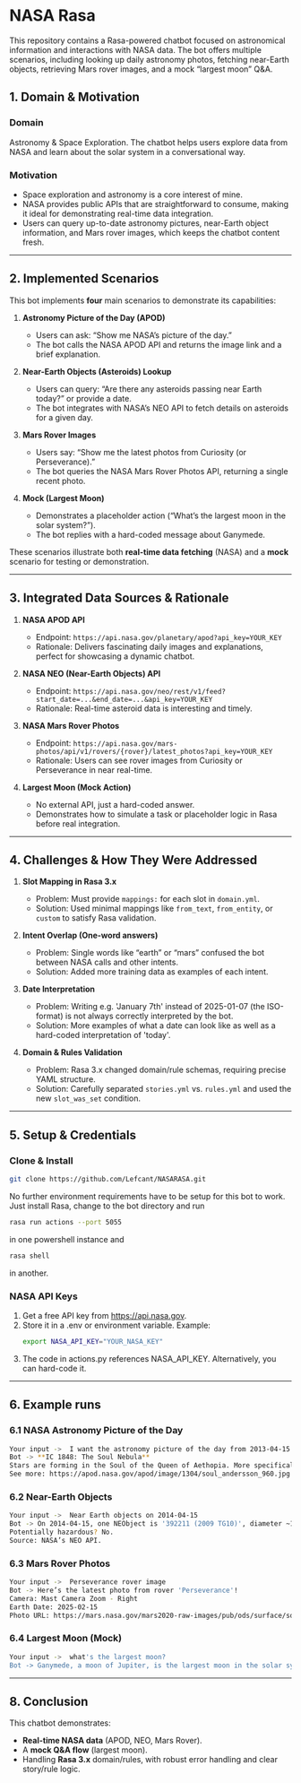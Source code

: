 # NASA Rasa
This repository contains a Rasa-powered chatbot focused on astronomical information and interactions with NASA data. The bot offers multiple scenarios, including looking up daily astronomy photos, fetching near-Earth objects, retrieving Mars rover images, and a mock “largest moon” Q&A.

## 1. Domain & Motivation

### Domain

Astronomy & Space Exploration. The chatbot helps users explore data from NASA and learn about the solar system in a conversational way.

### Motivation
* Space exploration and astronomy is a core interest of mine.
* NASA provides public APIs that are straightforward to consume, making it ideal for demonstrating real-time data integration.
* Users can query up-to-date astronomy pictures, near-Earth object information, and Mars rover images, which keeps the chatbot content fresh.

---

## 2. Implemented Scenarios

This bot implements **four** main scenarios to demonstrate its capabilities:

1. **Astronomy Picture of the Day (APOD)**
   - Users can ask: “Show me NASA’s picture of the day.”
   - The bot calls the NASA APOD API and returns the image link and a brief explanation.

2. **Near-Earth Objects (Asteroids) Lookup**
   - Users can query: “Are there any asteroids passing near Earth today?” or provide a date.
   - The bot integrates with NASA’s NEO API to fetch details on asteroids for a given day.

3. **Mars Rover Images**
   - Users say: “Show me the latest photos from Curiosity (or Perseverance).”
   - The bot queries the NASA Mars Rover Photos API, returning a single recent photo.

4. **Mock (Largest Moon)**
   - Demonstrates a placeholder action (“What’s the largest moon in the solar system?”).
   - The bot replies with a hard-coded message about Ganymede.

These scenarios illustrate both **real-time data fetching** (NASA) and a **mock** scenario for testing or demonstration.

---

## 3. Integrated Data Sources & Rationale

1. **NASA APOD API**
   - Endpoint: `https://api.nasa.gov/planetary/apod?api_key=YOUR_KEY`
   - Rationale: Delivers fascinating daily images and explanations, perfect for showcasing a dynamic chatbot.

2. **NASA NEO (Near-Earth Objects) API**
   - Endpoint: `https://api.nasa.gov/neo/rest/v1/feed?start_date=...&end_date=...&api_key=YOUR_KEY`
   - Rationale: Real-time asteroid data is interesting and timely.

3. **NASA Mars Rover Photos**
   - Endpoint: `https://api.nasa.gov/mars-photos/api/v1/rovers/{rover}/latest_photos?api_key=YOUR_KEY`
   - Rationale: Users can see rover images from Curiosity or Perseverance in near real-time.

4. **Largest Moon (Mock Action)**
   - No external API, just a hard-coded answer.
   - Demonstrates how to simulate a task or placeholder logic in Rasa before real integration.

---

## 4. Challenges & How They Were Addressed

1. **Slot Mapping in Rasa 3.x**
   - Problem: Must provide `mappings:` for each slot in `domain.yml`.
   - Solution: Used minimal mappings like `from_text`, `from_entity`, or `custom` to satisfy Rasa validation.

2. **Intent Overlap (One-word answers)**
   - Problem: Single words like “earth” or “mars” confused the bot between NASA calls and other intents.
   - Solution: Added more training data as examples of each intent.

3. **Date Interpretation**
   - Problem: Writing e.g. 'January 7th' instead of 2025-01-07 (the ISO-format) is not always correctly interpreted by the bot.
   - Solution: More examples of what a date can look like as well as a hard-coded interpretation of 'today'.

4. **Domain & Rules Validation**
   - Problem: Rasa 3.x changed domain/rule schemas, requiring precise YAML structure.
   - Solution: Carefully separated `stories.yml` vs. `rules.yml` and used the new `slot_was_set` condition.

---

## 5. Setup & Credentials

### Clone & Install
```bash
git clone https://github.com/Lefcant/NASARASA.git
```

No further environment requirements have to be setup for this bot to work. Just install Rasa, change to the bot directory and run
```bash
rasa run actions --port 5055
```
in one powershell instance and 
```bash
rasa shell
```
in another.

### NASA API Keys
1. Get a free API key from https://api.nasa.gov.
2. Store it in a .env or environment variable. Example:
   ```bash
   export NASA_API_KEY="YOUR_NASA_KEY"
   ```
3. The code in actions.py references NASA_API_KEY. Alternatively, you can hard-code it.

---

## 6. Example runs
### 6.1 NASA Astronomy Picture of the Day
```bash
Your input ->  I want the astronomy picture of the day from 2013-04-15
Bot -> **IC 1848: The Soul Nebula**
Stars are forming in the Soul of the Queen of Aethopia. More specifically, a large star forming region called the Soul Nebula can be found in the direction of the constellation Cassiopeia, who Greek mythology credits as the vain wife of a King who long ago ruled lands surrounding the upper Nile river. The Soul Nebula houses several open clusters of stars, a large radio source known as W5, and huge...
See more: https://apod.nasa.gov/apod/image/1304/soul_andersson_960.jpg
```
### 6.2 Near-Earth Objects
```bash
Your input ->  Near Earth objects on 2014-04-15
Bot -> On 2014-04-15, one NEObject is '392211 (2009 TG10)', diameter ~1853.70 m.
Potentially hazardous? No.
Source: NASA’s NEO API.
```
### 6.3 Mars Rover Photos
```bash
Your input ->  Perseverance rover image
Bot -> Here’s the latest photo from rover 'Perseverance'!
Camera: Mast Camera Zoom - Right
Earth Date: 2025-02-15
Photo URL: https://mars.nasa.gov/mars2020-raw-images/pub/ods/surface/sol/01419/ids/edr/browse/zcam/ZR0_1419_0792910337_285EBY_N0690000ZCAM09470_1100LMJ01_1200.jpg
```
### 6.4 Largest Moon (Mock)
```bash
Your input ->  what's the largest moon?
Bot -> Ganymede, a moon of Jupiter, is the largest moon in the solar system.
```

---

## 8. Conclusion

This chatbot demonstrates:

- **Real-time NASA data** (APOD, NEO, Mars Rover).  
- A **mock Q&A flow** (largest moon).  
- Handling **Rasa 3.x** domain/rules, with robust error handling and clear story/rule logic.

